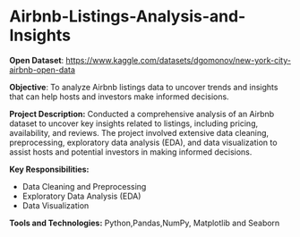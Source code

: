 # Airbnb-Listings-Analysis-and-Insights

**Open Dataset**: https://www.kaggle.com/datasets/dgomonov/new-york-city-airbnb-open-data

**Objective**: To analyze Airbnb listings data to uncover trends and insights that can help hosts and investors make informed decisions.

**Project Description:** Conducted a comprehensive analysis of an Airbnb dataset to uncover key insights related to listings, including pricing, availability, and reviews. The project involved extensive data cleaning, preprocessing, exploratory data analysis (EDA), and data visualization to assist hosts and potential investors in making informed decisions.

**Key Responsibilities:**

- Data Cleaning and Preprocessing
- Exploratory Data Analysis (EDA)
- Data Visualization

**Tools and Technologies:** Python,Pandas,NumPy, Matplotlib and Seaborn
